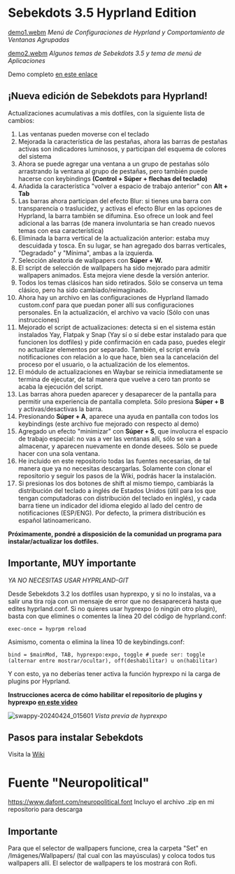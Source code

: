 # Sebekdots 3.5 Hyprland Edition

[demo1.webm](https://github.com/user-attachments/assets/dcb778a6-06b4-44c8-92b6-f2d66c413887)
_Menú de Configuraciones de Hyprland y Comportamiento de Ventanas Agrupadas_

[demo2.webm](https://github.com/user-attachments/assets/010e4e65-e4f2-488a-bc21-66ab596f6635)
_Algunos temas de Sebekdots 3.5 y tema de menú de Aplicaciones_

Demo completo [en este enlace](https://www.youtube.com/watch?v=K7w-nsaZU3w)

## ¡Nueva edición de Sebekdots para Hyprland!

Actualizaciones acumulativas a mis dotfiles, con la siguiente lista de cambios:

1. Las ventanas pueden moverse con el teclado
2. Mejorada la característica de las pestañas, ahora las barras de pestañas activas son indicadores luminosos, y participan del esquema de colores del sistema
3. Ahora se puede agregar una ventana a un grupo de pestañas sólo arrastrando la ventana al grupo de pestañas, pero también puede hacerse con keybindings **(Control + Súper + flechas del teclado)**
4. Añadida la característica "volver a espacio de trabajo anterior" con **Alt + Tab** 
5. Las barras ahora participan del efecto Blur: si tienes una barra con transparencia o traslucidez, y activas el efecto Blur en las opciones de Hyprland, la barra también se difumina. Eso ofrece un look and feel adicional a las barras (de manera involuntaria se han creado nuevos temas con esa característica)
6. Eliminada la barra vertical de la actualización anterior: estaba muy descuidada y tosca. En su lugar, se han agregado dos barras verticales, "Degradado" y "Mínima", ambas a la izquierda.
7. Selección aleatoria de wallpapers con **Súper + W.**
8. El script de selección de wallpapers ha sido mejorado para admitir wallpapers animados. Esta mejora viene desde la versión anterior.
9. Todos los temas clásicos han sido retirados. Sólo se conserva un tema clásico, pero ha sido cambiado/reimaginado.
10. Ahora hay un archivo en las configuraciones de Hyprland llamado custom.conf para que puedan poner allí sus configuraciones personales. En la actualización, el archivo va vacío (Sólo con unas instrucciones)
11. Mejorado el script de actualizaciones: detecta si en el sistema están instalados Yay, Flatpak y Snap (Yay sí o sí debe estar instalado para que funcionen los dotfiles) y pide confirmación en cada paso, puedes elegir no actualizar elementos por separado. También, el script envía notificaciones con relación a lo que hace, bien sea la cancelación del proceso por el usuario, o la actualización de los elementos.
12. El módulo de actualizaciones en Waybar se reinicia inmediatamente se termina de ejecutar, de tal manera que vuelve a cero tan pronto se acaba la ejecución del script.
13. Las barras ahora pueden aparecer y desaparecer de la pantalla para permitir una experiencia de pantalla completa. Sólo presiona **Súper + B** y activas/desactivas la barra.
14. Presionando **Súper + A**, aparece una ayuda en pantalla con todos los keybindings (este archivo fue mejorado con respecto al demo)
15. Agregado un efecto "minimizar" con **Súper + S**, que involucra el espacio de trabajo especial: no vas a ver las ventanas allí, sólo se van a almacenar, y aparecen nuevamente en donde desees. Sólo se puede hacer con una sola ventana.
16. He incluido en este repositorio todas las fuentes necesarias, de tal manera que ya no necesitas descargarlas. Solamente con clonar el repositorio y seguir los pasos de la Wiki, podrás hacer la instalación.
17. Si presionas los dos botones de shift al mismo tiempo, cambiarás la distribución del teclado a inglés de Estados Unidos (útil para los que tengan computadoras con distribución del teclado en inglés), y cada barra tiene un indicador del idioma elegido al lado del centro de notificaciones (ESP/ENG). Por defecto, la primera distribución es español latinoamericano.

**Próximamente, pondré a disposición de la comunidad un programa para instalar/actualizar los dotfiles.**

## Importante, MUY importante

*YA NO NECESITAS USAR HYPRLAND-GIT*

Desde Sebekdots 3.2 los dotfiles usan hyprexpo, y si no lo instalas, va a salir una tira roja con un mensaje de error que no desaparecerá hasta que edites hyprland.conf. Si no quieres usar hyprexpo (o ningún otro plugin), basta con que elimines o comentes la línea 20 del código de hyprland.conf:

`exec-once = hyprpm reload`

Asimismo, comenta o elimina la línea 10 de keybindings.conf:

`bind = $mainMod, TAB, hyprexpo:expo, toggle # puede ser: toggle (alternar entre mostrar/ocultar), off(deshabilitar) u on(habilitar)`

Y con esto, ya no deberías tener activa la función hyprexpo ni la carga de plugins por Hyprland.

**Instrucciones acerca de cómo habilitar el repositorio de plugins y hyprexpo [en este video](https://youtu.be/JLkzIY-xrjg?si=PtNIM7v-lKrw5rzc)**

![swappy-20240424_015601](https://github.com/andrewsebek/Sebekdots/assets/121652305/ce21f516-5fc6-4c9e-a84b-5e28ecdff990)
_Vista previa de hyprexpo_

## Pasos para instalar Sebekdots

Visita la [Wiki](https://github.com/andrewsebek/Sebekdots/wiki)

# Fuente "Neuropolitical"

https://www.dafont.com/neuropolitical.font 
Incluyo el archivo .zip en mi repositorio para descarga

## Importante

Para que el selector de wallpapers funcione, crea la carpeta "Set" en /Imágenes/Wallpapers/ (tal cual con las mayúsculas) y coloca todos tus wallpapers allí. El selector de wallpapers te los mostrará con Rofi.
